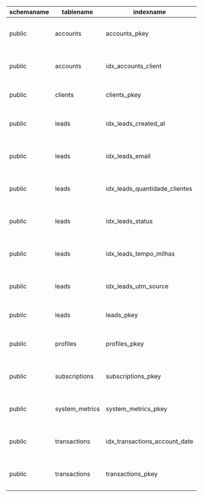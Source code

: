 | schemaname | tablename      | indexname                     | indexdef                                                                                         |
| ---------- | -------------- | ----------------------------- | ------------------------------------------------------------------------------------------------ |
| public     | accounts       | accounts_pkey                 | CREATE UNIQUE INDEX accounts_pkey ON public.accounts USING btree (id)                            |
| public     | accounts       | idx_accounts_client           | CREATE INDEX idx_accounts_client ON public.accounts USING btree (client_id)                      |
| public     | clients        | clients_pkey                  | CREATE UNIQUE INDEX clients_pkey ON public.clients USING btree (id)                              |
| public     | leads          | idx_leads_created_at          | CREATE INDEX idx_leads_created_at ON public.leads USING btree (created_at DESC)                  |
| public     | leads          | idx_leads_email               | CREATE INDEX idx_leads_email ON public.leads USING btree (email)                                 |
| public     | leads          | idx_leads_quantidade_clientes | CREATE INDEX idx_leads_quantidade_clientes ON public.leads USING btree (quantidade_clientes)     |
| public     | leads          | idx_leads_status              | CREATE INDEX idx_leads_status ON public.leads USING btree (status)                               |
| public     | leads          | idx_leads_tempo_milhas        | CREATE INDEX idx_leads_tempo_milhas ON public.leads USING btree (tempo_milhas)                   |
| public     | leads          | idx_leads_utm_source          | CREATE INDEX idx_leads_utm_source ON public.leads USING btree (utm_source)                       |
| public     | leads          | leads_pkey                    | CREATE UNIQUE INDEX leads_pkey ON public.leads USING btree (id)                                  |
| public     | profiles       | profiles_pkey                 | CREATE UNIQUE INDEX profiles_pkey ON public.profiles USING btree (user_id)                       |
| public     | subscriptions  | subscriptions_pkey            | CREATE UNIQUE INDEX subscriptions_pkey ON public.subscriptions USING btree (id)                  |
| public     | system_metrics | system_metrics_pkey           | CREATE UNIQUE INDEX system_metrics_pkey ON public.system_metrics USING btree (id)                |
| public     | transactions   | idx_transactions_account_date | CREATE INDEX idx_transactions_account_date ON public.transactions USING btree (account_id, date) |
| public     | transactions   | transactions_pkey             | CREATE UNIQUE INDEX transactions_pkey ON public.transactions USING btree (id)                    |